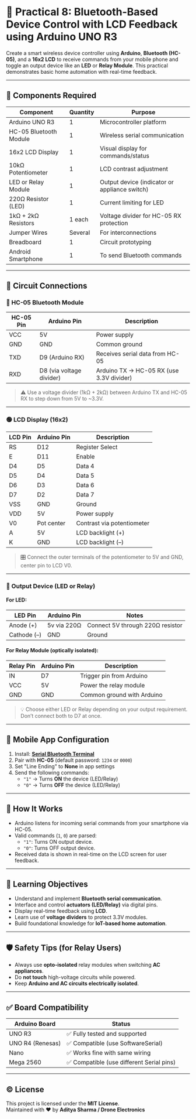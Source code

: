 # 📡 Practical 8: Bluetooth-Based Device Control with LCD Feedback using Arduino UNO R3

Create a smart wireless device controller using **Arduino**, **Bluetooth (HC-05)**, and a **16x2 LCD** to receive commands from your mobile phone and toggle an output device like an **LED** or **Relay Module**. This practical demonstrates basic home automation with real-time feedback.

---

## 🧰 Components Required

| Component              | Quantity | Purpose                                              |
|------------------------|----------|------------------------------------------------------|
| Arduino UNO R3         | 1        | Microcontroller platform                             |
| HC-05 Bluetooth Module | 1        | Wireless serial communication                        |
| 16x2 LCD Display       | 1        | Visual display for commands/status                  |
| 10kΩ Potentiometer     | 1        | LCD contrast adjustment                              |
| LED or Relay Module    | 1        | Output device (indicator or appliance switch)        |
| 220Ω Resistor (LED)    | 1        | Current limiting for LED                             |
| 1kΩ + 2kΩ Resistors    | 1 each   | Voltage divider for HC-05 RX protection              |
| Jumper Wires           | Several  | For interconnections                                 |
| Breadboard             | 1        | Circuit prototyping                                  |
| Android Smartphone     | 1        | To send Bluetooth commands                           |

---

## 🔌 Circuit Connections

### 🔵 HC-05 Bluetooth Module

| HC-05 Pin | Arduino Pin       | Description                                |
|-----------|-------------------|--------------------------------------------|
| VCC       | 5V                | Power supply                               |
| GND       | GND               | Common ground                              |
| TXD       | D9 (Arduino RX)   | Receives serial data from HC-05            |
| RXD       | D8 (via voltage divider) | Arduino TX → HC-05 RX (use 3.3V divider) |

> ⚠️ Use a voltage divider (1kΩ + 2kΩ) between Arduino TX and HC-05 RX to step down from 5V to ~3.3V.

---

### 🟢 LCD Display (16x2)

| LCD Pin | Arduino Pin | Description               |
|---------|-------------|---------------------------|
| RS      | D12         | Register Select           |
| E       | D11         | Enable                    |
| D4      | D5          | Data 4                    |
| D5      | D4          | Data 5                    |
| D6      | D3          | Data 6                    |
| D7      | D2          | Data 7                    |
| VSS     | GND         | Ground                    |
| VDD     | 5V          | Power supply              |
| V0      | Pot center  | Contrast via potentiometer|
| A       | 5V          | LCD backlight (+)         |
| K       | GND         | LCD backlight (–)         |

> 🎛️ Connect the outer terminals of the potentiometer to 5V and GND, center pin to LCD V0.

---

### 🔴 Output Device (LED or Relay)

#### For LED:

| LED Pin        | Arduino Pin      | Notes                              |
|----------------|------------------|------------------------------------|
| Anode (+)      | 5v via 220Ω      | Connect 5V through 220Ω resistor   |
| Cathode (–)    | GND              | Ground                             |

#### For Relay Module (optically isolated):

| Relay Pin | Arduino Pin | Description                          |
|-----------|-------------|--------------------------------------|
| IN        | D7          | Trigger pin from Arduino             |
| VCC       | 5V          | Power the relay module               |
| GND       | GND         | Common ground with Arduino           |

> 💡 Choose either LED or Relay depending on your output requirement. Don’t connect both to D7 at once.

---

## 📲 Mobile App Configuration

1. Install: [**Serial Bluetooth Terminal**](https://play.google.com/store/apps/details?id=de.kai_morich.serial_bluetooth_terminal)
2. Pair with **HC-05** (default password: `1234` or `0000`)
3. Set "Line Ending" to **None** in app settings
4. Send the following commands:
   - `"1"` → Turns **ON** the device (LED/Relay)
   - `"0"` → Turns **OFF** the device (LED/Relay)

---

## 🧠 How It Works

- Arduino listens for incoming serial commands from your smartphone via HC-05.
- Valid commands (`1`, `0`) are parsed:
  - `"1"`: Turns ON output device.
  - `"0"`: Turns OFF output device.
- Received data is shown in real-time on the LCD screen for user feedback.

---

## 🧪 Learning Objectives

- Understand and implement **Bluetooth serial communication**.
- Interface and control **actuators (LED/Relay)** via digital pins.
- Display real-time feedback using **LCD**.
- Learn use of **voltage dividers** to protect 3.3V modules.
- Build foundational knowledge for **IoT-based home automation**.

---

## 🛡️ Safety Tips (for Relay Users)

- Always use **opto-isolated** relay modules when switching **AC appliances**.
- Do **not touch** high-voltage circuits while powered.
- Keep **Arduino and AC circuits electrically isolated**.

---

## ✅ Board Compatibility

| Arduino Board   | Status                                |
|------------------|----------------------------------------|
| UNO R3           | ✅ Fully tested and supported           |
| UNO R4 (Renesas) | ✅ Compatible (use SoftwareSerial)      |
| Nano             | ✅ Works fine with same wiring          |
| Mega 2560        | ✅ Compatible (use different Serial pins) |

---

## © License

This project is licensed under the **MIT License**.  
Maintained with ❤️ by **Aditya Sharma / Drone Electronics**
